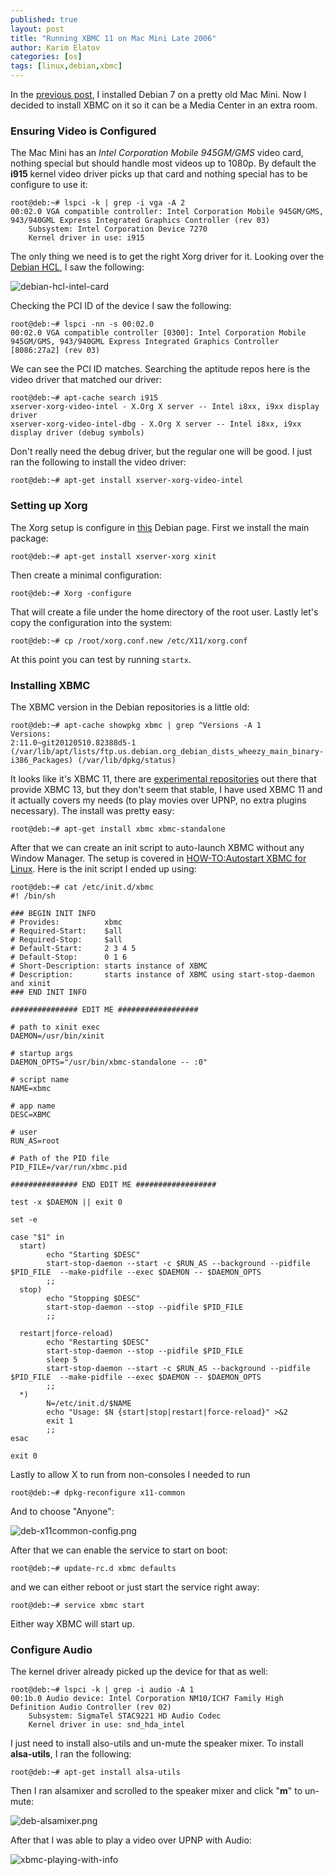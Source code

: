 ```yaml
---
published: true
layout: post
title: "Running XBMC 11 on Mac Mini Late 2006"
author: Karim Elatov
categories: [os]
tags: [linux,debian,xbmc]
---
```


In the [previous post](/2014/09/install-debian-7-on-macmini-late-2006/), I installed Debian 7 on a pretty old Mac Mini. Now I decided to install XBMC on it so it can be a Media Center in an extra room.

### Ensuring Video is Configured
The Mac Mini has an *Intel Corporation Mobile 945GM/GMS* video card, nothing special but should handle most videos up to 1080p. By default the **i915** kernel video driver picks up that card and nothing special has to be configure to use it:

	root@deb:~# lspci -k | grep -i vga -A 2
	00:02.0 VGA compatible controller: Intel Corporation Mobile 945GM/GMS, 943/940GML Express Integrated Graphics Controller (rev 03)
		Subsystem: Intel Corporation Device 7270
		Kernel driver in use: i915

The only thing we need is to get the right Xorg driver for it. Looking over the [Debian HCL](http://kmuto.jp/debian/hcl/Intel/Mobile+945GM%EF%BC%8FGMS%EF%BC%8F940GML+Express+Integrated+Graphics+Controller), I saw the following:

![debian-hcl-intel-card](https://seacloud.cc/d/480b5e8fcd/files/?p=/xbmc-on-mac-mini/debian-hcl-intel-card.png&raw=1)

Checking the PCI ID of the device I saw the following:

	root@deb:~# lspci -nn -s 00:02.0
	00:02.0 VGA compatible controller [0300]: Intel Corporation Mobile 945GM/GMS, 943/940GML Express Integrated Graphics Controller [8086:27a2] (rev 03)


We can see the PCI ID matches. Searching the aptitude repos here is the video driver that matched our driver:

	root@deb:~# apt-cache search i915
	xserver-xorg-video-intel - X.Org X server -- Intel i8xx, i9xx display driver
	xserver-xorg-video-intel-dbg - X.Org X server -- Intel i8xx, i9xx display driver (debug symbols)

Don't really need the debug driver, but the regular one will be good. I just ran the following to install the video driver:

	root@deb:~# apt-get install xserver-xorg-video-intel

### Setting up Xorg

The Xorg setup is configure in [this](https://wiki.debian.org/Xorg) Debian page. First we install the main package:


	root@deb:~# apt-get install xserver-xorg xinit

Then create a minimal configuration:


	root@deb:~# Xorg -configure

That will create a file under the home directory of the root user. Lastly let's copy the configuration into the system:


	root@deb:~# cp /root/xorg.conf.new /etc/X11/xorg.conf

At this point you can test by running `startx`.

### Installing XBMC

The XBMC version in the Debian repositories is a little old:

	root@deb:~# apt-cache showpkg xbmc | grep ^Versions -A 1
	Versions: 
	2:11.0~git20120510.82388d5-1 (/var/lib/apt/lists/ftp.us.debian.org_debian_dists_wheezy_main_binary-i386_Packages) (/var/lib/dpkg/status)

It looks like it's XBMC 11, there are [experimental repositories](http://balintreczey.hu/blog/xbmc-13-0-gotham-entered-debian/) out there that provide XBMC 13, but they don't seem that stable, I have used XBMC 11 and
it actually covers my needs (to play movies over UPNP, no extra plugins necessary). The install was pretty easy:


	root@deb:~# apt-get install xbmc xbmc-standalone

After that we can create an init script to auto-launch XBMC without any Window Manager. The setup is covered in [HOW-TO:Autostart XBMC for Linux](http://kodi.wiki/view/HOW-TO:Autostart_XBMC_for_Linux). Here is the
init script I ended up using:

	root@deb:~# cat /etc/init.d/xbmc 
	#! /bin/sh

	### BEGIN INIT INFO
	# Provides:          xbmc
	# Required-Start:    $all
	# Required-Stop:     $all
	# Default-Start:     2 3 4 5
	# Default-Stop:      0 1 6
	# Short-Description: starts instance of XBMC
	# Description:       starts instance of XBMC using start-stop-daemon and xinit
	### END INIT INFO

	############### EDIT ME ##################

	# path to xinit exec
	DAEMON=/usr/bin/xinit

	# startup args
	DAEMON_OPTS="/usr/bin/xbmc-standalone -- :0"

	# script name
	NAME=xbmc

	# app name
	DESC=XBMC

	# user
	RUN_AS=root

	# Path of the PID file
	PID_FILE=/var/run/xbmc.pid

	############### END EDIT ME ##################

	test -x $DAEMON || exit 0

	set -e

	case "$1" in
	  start)
			echo "Starting $DESC"
			start-stop-daemon --start -c $RUN_AS --background --pidfile $PID_FILE  --make-pidfile --exec $DAEMON -- $DAEMON_OPTS
			;;
	  stop)
			echo "Stopping $DESC"
			start-stop-daemon --stop --pidfile $PID_FILE
			;;

	  restart|force-reload)
			echo "Restarting $DESC"
			start-stop-daemon --stop --pidfile $PID_FILE
			sleep 5
			start-stop-daemon --start -c $RUN_AS --background --pidfile $PID_FILE  --make-pidfile --exec $DAEMON -- $DAEMON_OPTS
			;;
	  *)
			N=/etc/init.d/$NAME
			echo "Usage: $N {start|stop|restart|force-reload}" >&2
			exit 1
			;;
	esac

	exit 0

Lastly to allow X to run from non-consoles I needed to run

	root@deb:~# dpkg-reconfigure x11-common

And to choose "Anyone":

![deb-x11common-config.png](https://seacloud.cc/d/480b5e8fcd/files/?p=/xbmc-on-mac-mini/deb-x11common-config.png&raw=1)

After that we can enable the service to start on boot:

	root@deb:~# update-rc.d xbmc defaults

and we can either reboot or just start the service right away:

	root@deb:~# service xbmc start

Either way XBMC will start up.

### Configure Audio

The kernel driver already picked up the device for that as well:

	root@deb:~# lspci -k | grep -i audio -A 1
	00:1b.0 Audio device: Intel Corporation NM10/ICH7 Family High Definition Audio Controller (rev 02)
		Subsystem: SigmaTel STAC9221 HD Audio Codec
		Kernel driver in use: snd_hda_intel

I just need to install also-utils and un-mute the speaker mixer. To install **alsa-utils**, I ran the following:

	root@deb:~# apt-get install alsa-utils

Then I ran alsamixer and scrolled to the speaker mixer and click "**m**" to un-mute:

![deb-alsamixer.png](https://seacloud.cc/d/480b5e8fcd/files/?p=/xbmc-on-mac-mini/deb-alsamixer.png&raw=1)

After that I was able to play a video over UPNP with Audio:

![xbmc-playing-with-info](https://seacloud.cc/d/480b5e8fcd/files/?p=/xbmc-on-mac-mini/xbmc-playing-with-info.png&raw=1)
